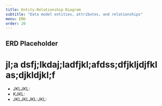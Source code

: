```yaml
---
title: Entity-Relationship Diagram
subtitle: "Data model entities, attributes, and relationships"
menu: ERD
order: 20
---
```


## ERD Placeholder

jl;a dsfj;lkdaj;ladfjkl;afdss;dfjkljdjfkl
as;djkldjkl;f
=
* JKLJKL:
* KJKL:
* JKLJKLJKL:JKL: